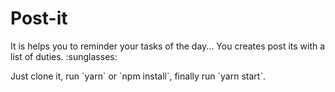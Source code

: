 # Post-it



<p>It is helps you to reminder your tasks of the day... You creates post its with a list of duties. :sunglasses:</p>

<p>Just clone it, run `yarn` or `npm install`, finally run `yarn start`.</p>



